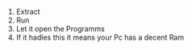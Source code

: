1. Extract
2. Run
3. Let it open the Programms
4. If it hadles this it means your Pc has a decent Ram
